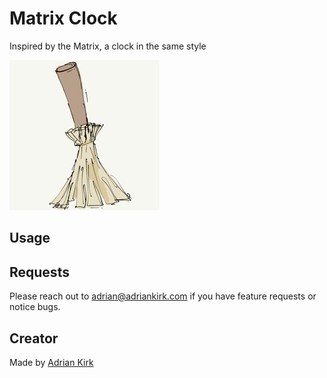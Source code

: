 # Matrix Clock

Inspired by the Matrix, a clock in the same style

![](app.png)

## Usage



## Requests

Please reach out to adrian@adriankirk.com if you have feature requests or notice bugs.

## Creator

Made by [Adrian Kirk](mailto:adrian@adriankirk.com)
